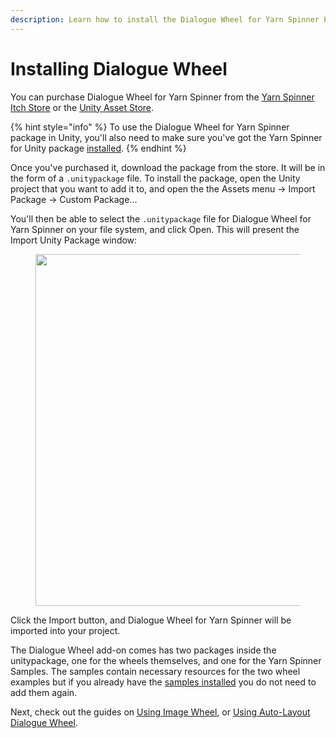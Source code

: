 ```yaml
---
description: Learn how to install the Dialogue Wheel for Yarn Spinner Package.
---
```


# Installing Dialogue Wheel

You can purchase Dialogue Wheel for Yarn Spinner from the [Yarn Spinner Itch Store](https://yarnspinnertool.itch.io) or the [Unity Asset Store](https://assetstore.unity.com/packages/tools/gui/dialogue-wheels-for-yarn-spinner-276025).

{% hint style="info" %}
To use the Dialogue Wheel for Yarn Spinner package in Unity, you'll also need to make sure you've got the Yarn Spinner for Unity package [installed](../../../yarn-spinner-for-unity/installation-and-setup/README.md).
{% endhint %}

Once you've purchased it, download the package from the store. It will be in the form of a `.unitypackage` file. To install the package, open the Unity project that you want to add it to, and open the the Assets menu -> Import Package -> Custom Package...

You'll then be able to select the `.unitypackage` file for Dialogue Wheel for Yarn Spinner on your file system, and click Open. This will present the Import Unity Package window:

<figure><img src="../../../.gitbook/assets/Screen Shot 2023-11-23 at 3.26.15 pm.png" alt="" width="563"><figcaption></figcaption></figure>

Click the Import button, and Dialogue Wheel for Yarn Spinner will be imported into your project.

The Dialogue Wheel add-on comes has two packages inside the unitypackage, one for the wheels themselves, and one for the Yarn Spinner Samples.
The samples contain necessary resources for the two wheel examples but if you already have the [samples installed](../../../yarn-spinner-for-unity/samples/README.md) you do not need to add them again.

Next, check out the guides on [Using Image Wheel](using-six-segment-wheel.md), or [Using Auto-Layout Dialogue Wheel](using-auto-layout-wheel.md).
